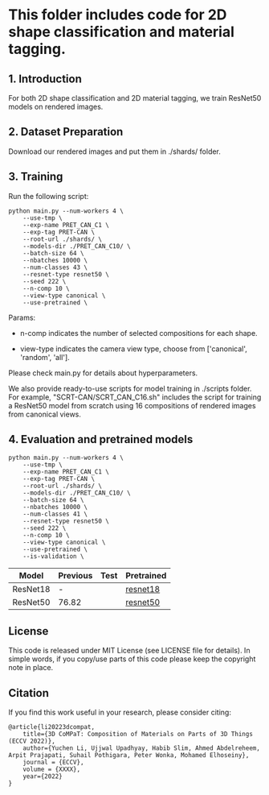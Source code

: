 # This folder includes code for 2D shape classification and material tagging.

## 1. Introduction
For both 2D shape classification and 2D material tagging, we train ResNet50 models on rendered images.

## 2. Dataset Preparation
Download our rendered images and put them in ./shards/ folder.

## 3. Training
Run the following script:

	python main.py --num-workers 4 \
	    --use-tmp \
	    --exp-name PRET_CAN_C1 \
	    --exp-tag PRET-CAN \
	    --root-url ./shards/ \
	    --models-dir ./PRET_CAN_C10/ \
	    --batch-size 64 \
	    --nbatches 10000 \
	    --num-classes 43 \
	    --resnet-type resnet50 \
	    --seed 222 \
	    --n-comp 10 \
	    --view-type canonical \
	    --use-pretrained \


Params:

- n-comp indicates the number of selected compositions for each shape.

- view-type indicates the camera view type, choose from ['canonical', 'random', 'all'].

Please check main.py for details about hyperparameters.

We also provide ready-to-use scripts for model training in ./scripts folder.
For example, "SCRT-CAN/SCRT_CAN_C16.sh" includes the script for training a ResNet50 model from scratch using 16 compositions of rendered images from canonical views.

## 4. Evaluation and pretrained models


	python main.py --num-workers 4 \
	    --use-tmp \
	    --exp-name PRET_CAN_C1 \
	    --exp-tag PRET-CAN \
	    --root-url ./shards/ \
	    --models-dir ./PRET_CAN_C10/ \
	    --batch-size 64 \
	    --nbatches 10000 \
	    --num-classes 41 \
	    --resnet-type resnet50 \
	    --seed 222 \
	    --n-comp 10 \
	    --view-type canonical \
	    --use-pretrained \
	    --is-validation \



| Model | Previous | Test| Pretrained|
|--|--|--|--|
|ResNet18|-| | [resnet18]() | 
|ResNet50 | 76.82 | | [resnet50]() | 


## License
This code is released under MIT License (see LICENSE file for details). In simple words, if you copy/use parts of this code please keep the copyright note in place.


## Citation
If you find this work useful in your research, please consider citing:

```
@article{li20223dcompat,
    title={3D CoMPaT: Composition of Materials on Parts of 3D Things (ECCV 2022)},
    author={Yuchen Li, Ujjwal Upadhyay, Habib Slim, Ahmed Abdelreheem, Arpit Prajapati, Suhail Pothigara, Peter Wonka, Mohamed Elhoseiny},
    journal = {ECCV},
    volume = {XXXX},
    year={2022}
}
```

